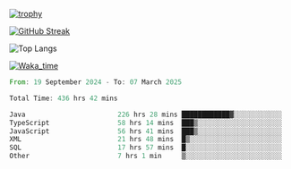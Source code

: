 <!--
**ren-joey/ren-joey** is a ✨ _special_ ✨ repository because its `README.md` (this file) appears on your GitHub profile.

Here are some ideas to get you started:

- 🔭 I’m currently working on ...
- 🌱 I’m currently learning ...
- 👯 I’m looking to collaborate on ...
- 🤔 I’m looking for help with ...
- 💬 Ask me about ...
- 📫 How to reach me: ...
- 😄 Pronouns: ...
- ⚡ Fun fact: ...
-->

[![trophy](https://github-profile-trophy.vercel.app/?username=ren-joey&theme=darkhub&column=5)](https://github.com/ren-joey)

[![GitHub Streak](https://streak-stats.demolab.com/?user=ren-joey&theme=dark)](https://github.com/ren-joey)

![Top Langs](https://github-readme-stats.vercel.app/api/top-langs?username=ren-joey&show_icons=true&layout=compact&locale=en&hide=html,CSS,scss,Pug,Twig&theme=dark)

[![Waka_time](https://github-readme-stats.vercel.app/api/wakatime?username=joeyren&theme=dark)](https://github.com/ren-joey)

<!--START_SECTION:waka-->

```rust
From: 19 September 2024 - To: 07 March 2025

Total Time: 436 hrs 42 mins

Java                       226 hrs 28 mins ████████████▓░░░░░░░░░░░░   51.04 %
TypeScript                 58 hrs 14 mins  ███▒░░░░░░░░░░░░░░░░░░░░░   13.12 %
JavaScript                 56 hrs 41 mins  ███▒░░░░░░░░░░░░░░░░░░░░░   12.77 %
XML                        21 hrs 48 mins  █▒░░░░░░░░░░░░░░░░░░░░░░░   04.91 %
SQL                        17 hrs 57 mins  █░░░░░░░░░░░░░░░░░░░░░░░░   04.05 %
Other                      7 hrs 1 min     ▒░░░░░░░░░░░░░░░░░░░░░░░░   01.58 %
```

<!--END_SECTION:waka-->
